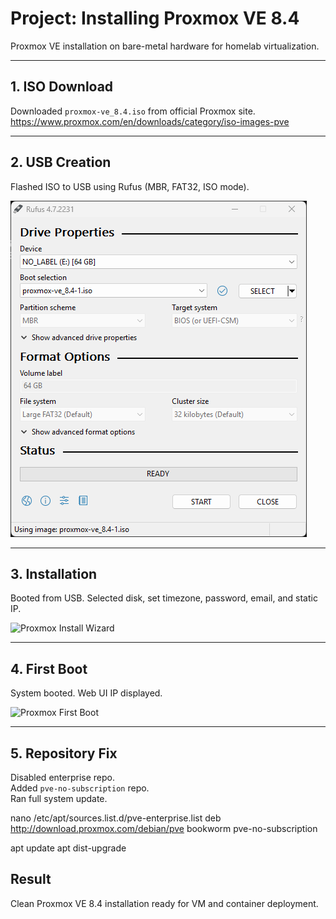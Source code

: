 # Project: Installing Proxmox VE 8.4

Proxmox VE installation on bare-metal hardware for homelab virtualization.

---

## 1. ISO Download

Downloaded `proxmox-ve_8.4.iso` from official Proxmox site.  
https://www.proxmox.com/en/downloads/category/iso-images-pve

---

## 2. USB Creation

Flashed ISO to USB using Rufus (MBR, FAT32, ISO mode).

![Rufus Bootable USB](images/1-rufus-bootable-usb.png)

---

## 3. Installation

Booted from USB. Selected disk, set timezone, password, email, and static IP.

![Proxmox Install Wizard](images/2-proxmox-install.jpg)

---

## 4. First Boot

System booted. Web UI IP displayed.

![Proxmox First Boot](images/3-proxmox-running.jpg)

---

## 5. Repository Fix

Disabled enterprise repo.  
Added `pve-no-subscription` repo.  
Ran full system update.

nano /etc/apt/sources.list.d/pve-enterprise.list
deb http://download.proxmox.com/debian/pve bookworm pve-no-subscription

apt update
apt dist-upgrade


## Result

Clean Proxmox VE 8.4 installation ready for VM and container deployment.
